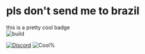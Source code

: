 # pls don't send me to brazil

this is a pretty cool badge
<br />
![build][build]

[![Discord](https://img.shields.io/discord/695820647947042896?color=00aae8&logo=discord&style=for-the-badge)](https://cutt.ly/OrangCult 'The Orang Cult')
![Cool%](https://img.shields.io/badge/COOL%25-69,420%25-00aae8?style=for-the-badge)

[build]: https://github.com/ElCholoGamer/brazil-bot/workflows/Build/badge.svg
